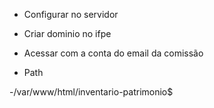 - Configurar no servidor
- Criar dominio no ifpe
- Acessar com a conta do email da comissão


- Path

-/var/www/html/inventario-patrimonio$
